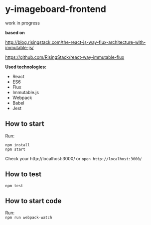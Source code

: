 # y-imageboard-frontend

work in progress

**based on**

http://blog.risingstack.com/the-react-js-way-flux-architecture-with-immutable-js/

https://github.com/RisingStack/react-way-immutable-flux

**Used technologies:**

- React
- ES6
- Flux
- Immutable.js
- Webpack
- Babel
- Jest

## How to start

Run:  
```
npm install
npm start
```

Check your http://localhost:3000/ or  `open http://localhost:3000/`

## How to test

`npm test`

## How to start code

Run:  
`npm run webpack-watch`
